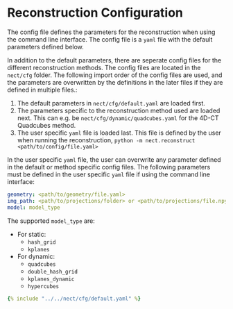 # Reconstruction Configuration

The config file defines the parameters for the reconstruction when using the command line interface. The config file is a `yaml` file with the default parameters defined below.

In addition to the default parameters, there are seperate config files for the different reconstruction methods. The config files are located in the `nect/cfg` folder.
The following import order of the config files are used, and the parameters are overwritten by the definitions in the later files if they are defined in multiple files.:

1. The default parameters in `nect/cfg/default.yaml` are loaded first.
2. The parameters specific to the reconstruction method used are loaded next. This can e.g. be `nect/cfg/dynamic/quadcubes.yaml` for the 4D-CT Quadcubes method.
3. The user specific `yaml` file is loaded last. This file is defined by the user when running the reconstruction, `python -m nect.reconstruct <path/to/config/file.yaml>`

In the user specific `yaml` file, the user can overwrite any parameter defined in the default or method specific config files.
The following parameters must be defined in the user specific `yaml` file if using the command line interface:

```yaml
geometry: <path/to/geometry/file.yaml>
img_path: <path/to/projections/folder> or <path/to/projections/file.npy>
model: model_type
```

The supported `model_type` are:

- For static:
  - `hash_grid`
  - `kplanes`
- For dynamic:
  - `quadcubes`
  - `double_hash_grid`
  - `kplanes_dynamic`
  - `hypercubes`

```yaml title="nect/cfg/default.yaml"
{% include "../../nect/cfg/default.yaml" %}
```
